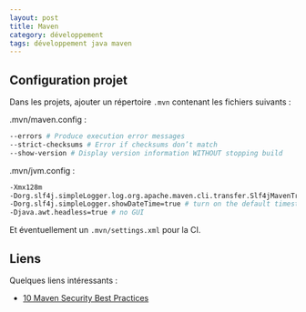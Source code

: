 ```yaml
---
layout: post
title: Maven
category: développement
tags: développement java maven
---
```


## Configuration projet
Dans les projets, ajouter un répertoire `.mvn` contenant les fichiers suivants :

.mvn/maven.config :
```bash
--errors # Produce execution error messages
--strict-checksums # Error if checksums don’t match
--show-version # Display version information WITHOUT stopping build
```

.mvn/jvm.config :
```bash
-Xmx128m
-Dorg.slf4j.simpleLogger.log.org.apache.maven.cli.transfer.Slf4jMavenTransferListener=WARN # only effective in batch mode - https://stackoverflow.com/questions/21638697/disable-maven-download-progress-indication
-Dorg.slf4j.simpleLogger.showDateTime=true # turn on the default timestamps (milliseconds since start)
-Djava.awt.headless=true # no GUI
```

Et éventuellement un `.mvn/settings.xml` pour la CI.

## Liens
Quelques liens intéressants :
* [10 Maven Security Best Practices](https://snyk.io/blog/10-maven-security-best-practices/)
